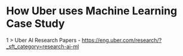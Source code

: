 # How Uber uses Machine Learning Case Study
1 > Uber AI Research Papers - https://eng.uber.com/research/?_sft_category=research-ai-ml
